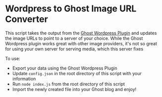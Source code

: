 Wordpress to Ghost Image URL Converter
================================

This script takes the output from the [Ghost Wordpress Plugin](http://www.wordpress.org/plugins/ghost/) and updates the image URLs to point to a server of your choice. While the Ghost Wordpress plugin works great with other image providers, it's not so great for using your own server for serving media, which this server fixes

To use:

* Export your data using the Ghost Wordpress Plugin
* Update ```config.json``` in the root directory of this script with your information
* Run ```node index.js``` from the root directory of this script
* Import the newly created file into your Ghost blog and enjoy!
